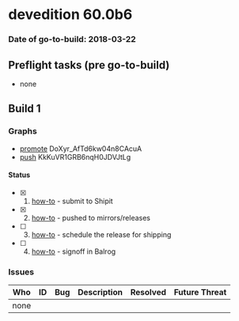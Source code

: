 # devedition 60.0b6

### Date of go-to-build: 2018-03-22

## Preflight tasks (pre go-to-build)
- none

## Build 1  

### Graphs
* [promote](https://tools.taskcluster.net/push-inspector/#/DoXyr_AfTd6kw04n8CAcuA) DoXyr_AfTd6kw04n8CAcuA
* [push](https://tools.taskcluster.net/push-inspector/#/KkKuVR1GRB6nqH0JDVJtLg) KkKuVR1GRB6nqH0JDVJtLg


#### Status
- [x] 1.  [how-to](https://wiki.mozilla.org/Release:Release_Automation_on_Mercurial:Starting_a_Release#Submit_to_Ship_It)  - submit to Shipit
- [x] 2.  [how-to](https://github.com/mozilla-releng/releasewarrior-2.0/blob/master/docs/release-promotion/desktop/howto.md#push-artifacts-to-releases-directory)  - pushed to mirrors/releases
- [ ] 3.  [how-to](https://github.com/mozilla-releng/releasewarrior-2.0/blob/master/docs/release-promotion/desktop/howto.md#ship-the-release)  - schedule the release for shipping
- [ ] 4.  [how-to](https://github.com/mozilla-releng/releasewarrior-2.0/blob/master/docs/release-promotion/desktop/howto.md#obtain-sign-offs-for-changes)  - signoff in Balrog

### Issues
| Who                 | ID               | Bug                                                                 | Description                | Resolved                | Future Threat                |
| ------------------- | ---------------- | ------------------------------------------------------------------- | -------------------------- | ----------------------- | ---------------------------- |
| none | | | | | |

